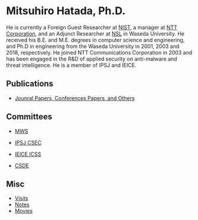 Mitsuhiro Hatada, Ph.D.
=
He is currently a Foreign Guest Researcher at [NIST](https://www.nist.gov/), a manager at [NTT Corporation](http://www.ntt.co.jp/about_e/index.html), and an Adjunct Researcher at [NSL](https://nsl.cs.waseda.ac.jp/) in Waseda University. He received his B.E. and M.E. degrees in computer science and engineering, and Ph.D in engineering from the Waseda University in 2001, 2003 and 2018, respectively. He joined NTT Communications Corporation in 2003 and has been engaged in the R&D of applied security on anti-malware and threat intelligence. He is a member of IPSJ and IEICE.

Publications
-
* [Jounral Papers, Conferences Papers, and Others](https://github.com/mhatada/publication)

Committees
-
* [MWS](http://www.iwsec.org/mws/2012/en.html)

* [IPSJ CSEC](http://www.iwsec.org/csec/en/index.html)

* [IEICE ICSS](http://www.ieice.org/~icss/index.en.html)

* [CSDE](https://securingdigitaleconomy.org/)

Misc
-
* [Visits](https://mhatada.github.io/visit/)
* [Notes](https://mhatada.github.io/note/)
* [Movies](https://mhatada.github.io/movie/)
